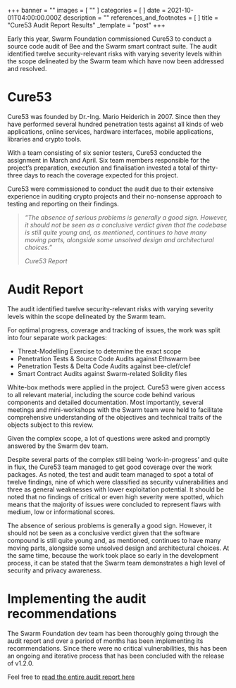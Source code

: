 +++
banner = ""
images = [ "" ]
categories = [ ]
date = 2021-10-01T04:00:00.000Z
description = ""
references_and_footnotes = [ ]
title = "Cure53 Audit Report Results"
_template = "post"
+++

Early this year, Swarm Foundation commissioned Cure53 to conduct a source code audit of Bee and the Swarm smart contract suite. The audit identified twelve security-relevant risks with varying severity levels within the scope delineated by the Swarm team which have now been addressed and resolved.

# Cure53

Cure53 was founded by Dr.-Ing. Mario Heiderich in 2007. Since then they have performed several hundred penetration tests against all kinds of web applications, online services, hardware interfaces, mobile applications, libraries and crypto tools.

With a team consisting of six senior testers, Cure53 conducted the assignment in March and April. Six team members responsible for the project’s preparation, execution and finalisation invested a total of thirty-three days to reach the coverage expected for this project.

Cure53 were commissioned to conduct the audit due to their extensive experience in auditing crypto projects and their no-nonsense approach to testing and reporting on their findings.

> _“The absence of serious problems is generally a good sign. However, it should not be seen as a conclusive verdict given that the codebase is still quite young and, as mentioned, continues to have many moving parts, alongside some unsolved design and architectural choices.”_
>
> _Cure53 Report_

# Audit Report

The audit identified twelve security-relevant risks with varying severity levels within the scope delineated by the Swarm team.

For optimal progress, coverage and tracking of issues, the work was split into four separate work packages:

- Threat-Modelling Exercise to determine the exact scope
- Penetration Tests & Source Code Audits against Ethswarm bee
- Penetration Tests & Delta Code Audits against bee-clef/clef
- Smart Contract Audits against Swarm-related Solidity files

White-box methods were applied in the project. Cure53 were given access to all relevant material, including the source code behind various components and detailed documentation. Most importantly, several meetings and mini-workshops with the Swarm team were held to facilitate comprehensive understanding of the objectives and technical traits of the objects subject to this review.

Given the complex scope, a lot of questions were asked and promptly answered by the Swarm dev team.

Despite several parts of the complex still being ‘work-in-progress’ and quite in flux, the Cure53 team managed to get good coverage over the work packages. As noted, the test and audit team managed to spot a total of twelve findings, nine of which were classified as security vulnerabilities and three as general weaknesses with lower exploitation potential. It should be noted that no findings of critical or even high severity were spotted, which means that the majority of issues were concluded to represent flaws with medium, low or informational scores.

The absence of serious problems is generally a good sign. However, it should not be seen as a conclusive verdict given that the software compound is still quite young and, as mentioned, continues to have many moving parts, alongside some unsolved design and architectural choices. At the same time, because the work took place so early in the development process, it can be stated that the Swarm team demonstrates a high level of security and privacy awareness.

# Implementing the audit recommendations

The Swarm Foundation dev team has been thoroughly going through the audit report and over a period of months has been implementing its recommendations. Since there were no critical vulnerabilities, this has been an ongoing and iterative process that has been concluded with the release of v1.2.0.

Feel free to [read the entire audit report here](https://gateway.ethswarm.org/access/c5da2df711722ca8edb6a01715ee03e1fd834b5c8241e625ad95c26d04292b28)
